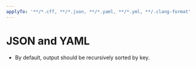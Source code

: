 ```yaml
---
applyTo: '**/*.cff, **/*.json, **/*.yaml, **/*.yml, **/.clang-format'
---
```


# JSON and YAML

- By default, output should be recursively sorted by key.
